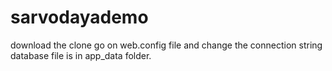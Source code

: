 # sarvodayademo
download the clone
go on web.config file and change the connection string
database file is in app_data folder.
